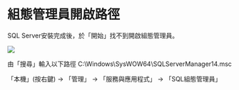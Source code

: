 <h1>組態管理員開啟路徑</h1>

SQL Server安裝完成後，於「開始」找不到開啟組態管理員。

![](https://yijinwu1.github.io/SQL/images/config.PNG)
    
由「搜尋」輸入以下路徑
C:\Windows\SysWOW64\SQLServerManager14.msc

「本機」(按右鍵) → 「管理」 → 「服務與應用程式」 → 「SQL組態管理員」
